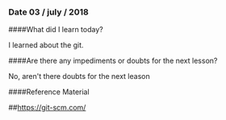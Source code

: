 ### Date 03 / july / 2018

####What did I learn today?

I learned about the git. 


####Are there any impediments or doubts for the next lesson?

No, aren't there doubts for the next leason


####Reference Material

##https://git-scm.com/
